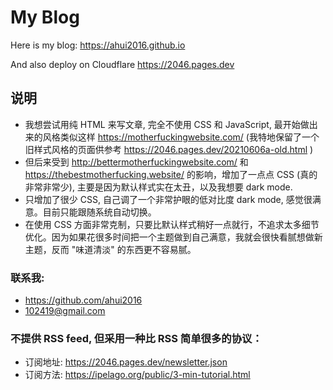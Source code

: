 # My Blog

Here is my blog: https://ahui2016.github.io

And also deploy on Cloudflare https://2046.pages.dev

## 说明

- 我想尝试用纯 HTML 来写文章, 完全不使用 CSS 和 JavaScript, 最开始做出来的风格类似这样 https://motherfuckingwebsite.com/ (我特地保留了一个旧样式风格的页面供参考 https://2046.pages.dev/20210606a-old.html )
- 但后来受到 http://bettermotherfuckingwebsite.com/ 和 https://thebestmotherfucking.website/ 的影响，增加了一点点 CSS (真的非常非常少), 主要是因为默认样式实在太丑，以及我想要 dark mode.
- 只增加了很少 CSS, 自己调了一个非常护眼的低对比度 dark mode, 感觉很满意。目前只能跟随系统自动切换。
- 在使用 CSS 方面非常克制，只要比默认样式稍好一点就行，不追求太多细节优化。因为如果花很多时间把一个主题做到自己满意，我就会很快看腻想做新主题，反而 "味道清淡" 的东西更不容易腻。

### 联系我:

- https://github.com/ahui2016
- 102419@gmail.com

### 不提供 RSS feed, 但采用一种比 RSS 简单很多的协议：

- 订阅地址: https://2046.pages.dev/newsletter.json
- 订阅方法: https://ipelago.org/public/3-min-tutorial.html
